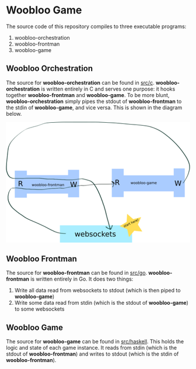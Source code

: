 # Woobloo Game

The source code of this repository compiles to three executable programs:

1. woobloo-orchestration
2. woobloo-frontman
3. woobloo-game

## Woobloo Orchestration

The source for __woobloo-orchestration__ can be found in [src/c](src/c). __woobloo-orchestration__ is written entirely in C and serves one purpose: it hooks together __woobloo-frontman__ and __woobloo-game__. To be more blunt, __woobloo-orchestration__ simply pipes the stdout of __woobloo-frontman__ to the stdin of __woobloo-game__, and vice versa. This is shown in the diagram below.

![docs/images/woobloo-orchestration.png](docs/images/woobloo-orchestration.png)

## Woobloo Frontman

The source for __woobloo-frontman__ can be found in [src/go](src/go). __woobloo-frontman__ is written entirely in Go. It does two things:

1. Write all data read from websockets to stdout (which is then piped to __woobloo-game__)
2. Write some data read from stdin (which is the stdout of __woobloo-game__) to some websockets

## Woobloo Game

The source for __woobloo-game__ can be found in [src/haskell](src/haskell). This holds the logic and state of each game instance. It reads from stdin (which is the stdout of __woobloo-frontman__) and writes to stdout (which is the stdin of __woobloo-frontman__).